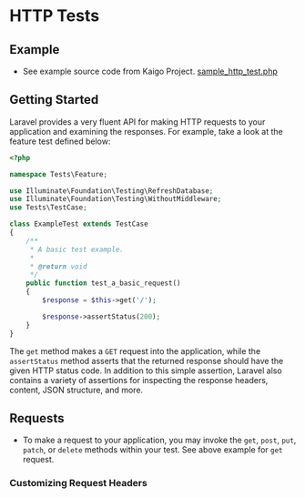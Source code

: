 # HTTP Tests

## Example
 - See example source code from Kaigo Project. [sample_http_test.php](src/sample_http_test.php)

## Getting Started
Laravel provides a very fluent API for making HTTP requests to your application and examining the responses. For example, take a look at the feature test defined below:
```php
<?php

namespace Tests\Feature;

use Illuminate\Foundation\Testing\RefreshDatabase;
use Illuminate\Foundation\Testing\WithoutMiddleware;
use Tests\TestCase;

class ExampleTest extends TestCase
{
    /**
     * A basic test example.
     *
     * @return void
     */
    public function test_a_basic_request()
    {
        $response = $this->get('/');

        $response->assertStatus(200);
    }
}
```

The `get` method makes a `GET` request into the application, while the `assertStatus` method asserts that the returned response should have the given HTTP status code. In addition to this simple assertion, Laravel also contains a variety of assertions for inspecting the response headers, content, JSON structure, and more.

## Requests
 - To make a request to your application, you may invoke the `get`, `post`, `put`, `patch`, or `delete` methods within your test. See above example for `get` request.

### Customizing Request Headers
